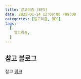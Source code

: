 ```yaml
---
title: 알고리즘 [BFS]
date: 2025-01-14 12:00:00 +09:00
categories: [알고리즘, BFS]
tags:
  [
    알고리즘, 
  ]
---
```



## 참고 블로그
참고 [링크](https://blog.naver.com/ndb796)
